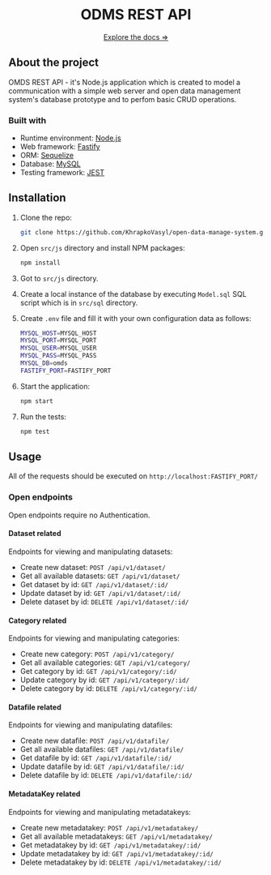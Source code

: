 <div id="top"></div>

<br />
<div align="center">
  <h1 align="center">ODMS REST API</h1>
  <p align="center">
    <a href="https://github.com/KhrapkoVasyl/open-data-manage-system">Explore the docs &Rightarrow;</a>
  </p>
</div>

## About the project

OMDS REST API - it's Node.js application which is created to model a communication with a simple web server and open data management system's database prototype and to perfom basic CRUD operations.

### Built with

- Runtime environment: [Node.js](https://nodejs.org/)
- Web framework: [Fastify](https://www.fastify.io/)
- ORM: [Sequelize](https://sequelize.org/)
- Database: [MySQL](https://www.mysql.com/)
- Testing framework: [JEST](https://jestjs.io/)

## Installation

1. Clone the repo:
   ```sh
   git clone https://github.com/KhrapkoVasyl/open-data-manage-system.git
   ```
2. Open `src/js` directory and install NPM packages:
   ```sh
   npm install
   ```
3. Got to `src/js` directory.

4. Create a local instance of the database by executing `Model.sql` SQL script which is in `src/sql` directory.

5. Create `.env` file and fill it with your own configuration data as follows:

   ```sh
   MYSQL_HOST=MYSQL_HOST
   MYSQL_PORT=MYSQL_PORT
   MYSQL_USER=MYSQL_USER
   MYSQL_PASS=MYSQL_PASS
   MYSQL_DB=omds
   FASTIFY_PORT=FASTIFY_PORT

   ```

6. Start the application:

   ```sh
   npm start
   ```

7. Run the tests:
   ```sh
   npm test
   ```

## Usage

All of the requests should be executed on `http://localhost:FASTIFY_PORT/`

### Open endpoints

Open endpoints require no Authentication.

#### Dataset related

Endpoints for viewing and manipulating datasets:

- Create new dataset: `POST /api/v1/dataset/`
- Get all available datasets: `GET /api/v1/dataset/`
- Get dataset by id: `GET /api/v1/dataset/:id/`
- Update dataset by id: `GET /api/v1/dataset/:id/`
- Delete dataset by id: `DELETE /api/v1/dataset/:id/`

#### Category related

Endpoints for viewing and manipulating categories:

- Create new category: `POST /api/v1/category/`
- Get all available categories: `GET /api/v1/category/`
- Get category by id: `GET /api/v1/category/:id/`
- Update category by id: `GET /api/v1/category/:id/`
- Delete category by id: `DELETE /api/v1/category/:id/`

#### Datafile related

Endpoints for viewing and manipulating datafiles:

- Create new datafile: `POST /api/v1/datafile/`
- Get all available datafiles: `GET /api/v1/datafile/`
- Get datafile by id: `GET /api/v1/datafile/:id/`
- Update datafile by id: `GET /api/v1/datafile/:id/`
- Delete datafile by id: `DELETE /api/v1/datafile/:id/`

#### MetadataKey related

Endpoints for viewing and manipulating metadatakeys:

- Create new metadatakey: `POST /api/v1/metadatakey/`
- Get all available metadatakeys: `GET /api/v1/metadatakey/`
- Get metadatakey by id: `GET /api/v1/metadatakey/:id/`
- Update metadatakey by id: `GET /api/v1/metadatakey/:id/`
- Delete metadatakey by id: `DELETE /api/v1/metadatakey/:id/`
